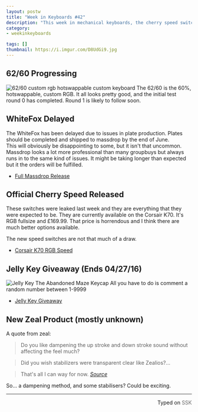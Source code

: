 ```yaml
---
layout: postw
title: "Week in Keyboards #42"
description: "This week in mechanical keyboards, the cherry speed switch is officially released, there is a new zeal product on the horizon and the whitefox is experiencing delays."
category: 
- weekinkeyboards

tags: []
thumbnail: https://i.imgur.com/D8UdGi9.jpg
---
```


## 62/60 Progressing
![62/60 custom rgb hotswappable custom keyboard](https://i.imgur.com/5ONoIBb.png)
The 62/60 is the 60%, hotswappable, custom RGB. It all looks pretty good, and the initial test round 0 has completed. Round 1 is likely to follow soon.

## WhiteFox Delayed
The WhiteFox has been delayed due to issues in plate production. Plates should be completed and shipped to massdrop by the end of June.  
This will obviously be disappointing to some, but it isn't that uncommon. Massdrop looks a lot more professional than many groupbuys but always runs in to the same kind of issues. It might be taking longer than expected but it the orders will be fulfilled.

* [Full Massdrop Release](https://www.massdrop.com/buy/the-whitefox-keyboard/talk/408869)

## Official Cherry Speed Released
These switches were leaked last week and they are everything that they were expected to be. They are currently available on the Corsair K70. It's RGB fullsize and £169.99. That price is horrendous and I think there are much better options available.  

The new speed switches are not that much of a draw.

* [Corsair K70 RGB Speed](http://www.corsair.com/en-gb/k70-rgb-rapidfire-mechanical-gaming-keyboard-cherry-mx-speed-rgb-na)

## Jelly Key Giveaway (Ends 04/27/16)
![Jelly Key The Abandoned Maze Keycap](http://i.imgur.com/PCgEqgF.jpg)
All you have to do is comment a random number between 1-9999

* [Jelly Key Giveaway](https://www.facebook.com/jellykey.joinhandmade/posts/1545977122364873)

## New Zeal Product (mostly unknown)
A quote from zeal:
> Do you like dampening the up stroke and down stroke sound without affecting the feel much? 

> Did you wish stabilizers were transparent clear like Zealios?... 

> That's all I can way for now. 
[*Source*](https://www.reddit.com/r/MechanicalKeyboards/comments/4fwkzl/r3_zealio_switch_gb_is_live_get_your_early_orders/d2d4jq7)

So... a dampening method, and some stabilisers? Could be exciting.

------------------------------------------------
 <p style="text-align: right" title="Screwed">Typed on <font color="#6c6c6c">SSK</font></p>
 
